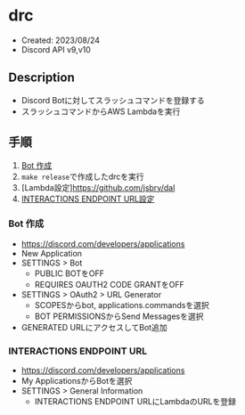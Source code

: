# drc

- Created: 2023/08/24
- Discord API v9,v10

## Description

- Discord Botに対してスラッシュコマンドを登録する
- スラッシュコマンドからAWS Lambdaを実行

## 手順

1. [Bot 作成](#bot-作成)
2. `make release`で作成したdrcを実行
3. [Lambda設定]<https://github.com/jsbry/dal>
4. [INTERACTIONS ENDPOINT URL設定](#interactions-endpoint-url)

### Bot 作成

- <https://discord.com/developers/applications>
- New Application
- SETTINGS > Bot
    - PUBLIC BOTをOFF
    - REQUIRES OAUTH2 CODE GRANTをOFF
- SETTINGS > OAuth2 > URL Generator
    - SCOPESからbot, applications.commandsを選択
    - BOT PERMISSIONSからSend Messagesを選択
- GENERATED URLにアクセスしてBot追加

### INTERACTIONS ENDPOINT URL

- <https://discord.com/developers/applications>
- My ApplicationsからBotを選択
- SETTINGS > General Information
    - INTERACTIONS ENDPOINT URLにLambdaのURLを登録
